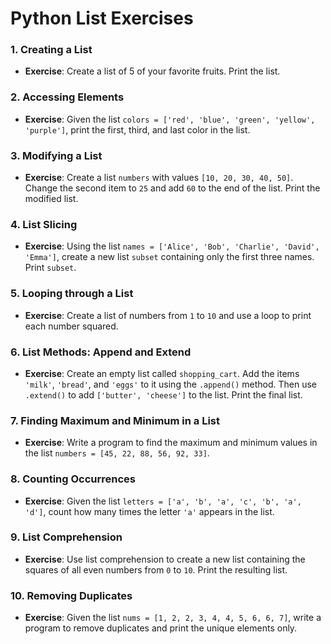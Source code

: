 
# Python List Exercises

### 1. Creating a List
- **Exercise**: Create a list of 5 of your favorite fruits. Print the list.

### 2. Accessing Elements
- **Exercise**: Given the list `colors = ['red', 'blue', 'green', 'yellow', 'purple']`, print the first, third, and last color in the list.

### 3. Modifying a List
- **Exercise**: Create a list `numbers` with values `[10, 20, 30, 40, 50]`. Change the second item to `25` and add `60` to the end of the list. Print the modified list.

### 4. List Slicing
- **Exercise**: Using the list `names = ['Alice', 'Bob', 'Charlie', 'David', 'Emma']`, create a new list `subset` containing only the first three names. Print `subset`.

### 5. Looping through a List
- **Exercise**: Create a list of numbers from `1` to `10` and use a loop to print each number squared.

### 6. List Methods: Append and Extend
- **Exercise**: Create an empty list called `shopping_cart`. Add the items `'milk'`, `'bread'`, and `'eggs'` to it using the `.append()` method. Then use `.extend()` to add `['butter', 'cheese']` to the list. Print the final list.

### 7. Finding Maximum and Minimum in a List
- **Exercise**: Write a program to find the maximum and minimum values in the list `numbers = [45, 22, 88, 56, 92, 33]`.

### 8. Counting Occurrences
- **Exercise**: Given the list `letters = ['a', 'b', 'a', 'c', 'b', 'a', 'd']`, count how many times the letter `'a'` appears in the list.

### 9. List Comprehension
- **Exercise**: Use list comprehension to create a new list containing the squares of all even numbers from `0` to `10`. Print the resulting list.

### 10. Removing Duplicates
- **Exercise**: Given the list `nums = [1, 2, 2, 3, 4, 4, 5, 6, 6, 7]`, write a program to remove duplicates and print the unique elements only.
